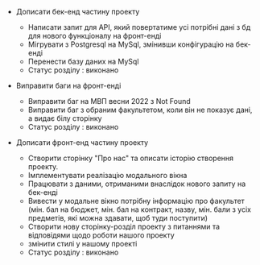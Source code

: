 - Дописати бек-енд частину проекту
	- Написати запит для API, який повертатиме усі потрібні дані з бд для нового функціоналу на фронт-енді
	- Мігрувати з Postgresql на MySql, змінивши конфігурацію на бек-енді
	- Перенести базу даних на MySql  
	- Статус розділу : виконано
		
- Виправити баги на фронт-енді 
	 - Виправити баг на МВП весни 2022 з Not Found
	 - Виправити баг з обраним факультетом, коли він не показує дані, а видає білу сторінку
	 - Статус розділу : виконано

- Дописати фронт-енд частину проекту
	- Створити сторінку "Про нас" та описати історію створення проекту.
	- Імплементувати реалізацію модального вікна
	- Працювати з даними, отриманими внаслідок нового запиту на бек-енді
	- Вивести у модальне вікно потрібну інформацію про факультет (мін. бал на бюджет, мін. бал на контракт, назву, мін. бали з усіх предметів, які можна здавати, щоб туди поступити)
	- Створити нову сторінку-розділ проекту з питаннями та відповідями щодо роботи нашого проекту
	- змінити стилі у нашому проекті
	- Статус розділу : виконано